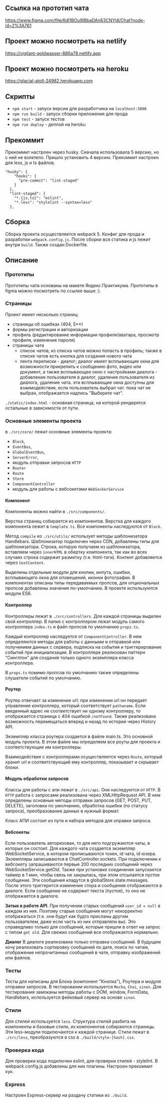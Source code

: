 ## Ссылка на прототип чата 
https://www.figma.com/file/6dl1BOu9IBbaDAn63CNYl4/Chat?node-id=2%3A761

## Проект можно посмотреть на netlify 
https://vigilant-goldwasser-886a78.netlify.app

## Проект можно посмотреть на heroku
https://glacial-atoll-24982.herokuapp.com


## Скрипты
* `npm start` - запуск версии для разработчика на `localhost:3000`
* `npm run build` - запуск сборки приложения для прода
* `npm test` - запуск тестов
* `npm run deploy` - деплой на heroku

## Прекоммит
Прекоммит настроен через husky. Сначала использовала 5 версию, но с ней не взлетело. Пришло установить 4 версию.
Прекоммит настроен для less, js и ts файлов.
```
"husky": {
    "hooks": {
      "pre-commit": "lint-staged"
    }
  },
  "lint-staged": {
    "*.{js,ts}": "eslint",
    "*.less": "stylelint --syntax=less"
  },
  ```

## Сборка
Сборка проекта осуществляется webpack 5. Конфиг для прода и разработки `webpack.config.js`.
После сборки вся статика и js лежит внутри `build`.
Также создан Dockerfile.

## Описание

### Прототипы
Прототипы чата основаны на макете Яндекс.Практикума. Прототипы в figma можно посмотреть по ссылке выше :).  

### Страницы
Проект имеет несколько страниц:
  * страницы об ошибках (404, 5**)
  * формы регистрации и авторизации
  * профиль (редактирование информации профиля/аватара, просмотр профиля, изменение пароля)
  * страницы чата 
      * список чатов; из списка чатов можно попасть в профиль; также в списке чатов есть кнопка для создания нового чата
      * лента переписки - диалог; диалог имеет всплывающие окна для возможности прикрепить к сообщению фото, видео или документ, а также всплывающее окно с настройками диалога - добавление пользователя в диалог, удаление пользователя из диалога, удаление чата. 
        эти всплывающие окна доступны для взаимодействия, если пользователь выбрал чат.
        пока чат не выбран, отображается надпись "Выберите чат".

`./static/index.html` - основная страница, на которой рендерятся остальные в зависимости от пути.

### Основные элементы проекта
в `./src/core/` лежат основные элементы проекта:
* `Block`,
* `EventBus`,
* `GlobalEventBus`,
* `ServerError`,
* модуль отправки запросов `HTTP`
* `Router`
* `Route`
* `Store`
* `ComponentController`
* модуль для работы с вебсокетами `WebSockerService`

#### Компонент  
Компоненты можно найти в `./src/components/`.

Верстка страниц собирается из компонентов. Верстка для каждого компонента лежит в `template.ts`. 
Все компоненты наследуются от `Block`. 

Метод `compile` из `./src/utils/` использует методы шаблонизатора Handlebars. 
Шаблонизатор подключен через CDN, добавлены типы для шаблонизатора.
Строка, которую получаем из шаблонизатора, вставляем через `innerHTML` в обертку компонента, так как во всех случаях 
строка содержит разметку (т.е. html-тэги). 
Контент добавляется через `textContent`.

Выделены отдельные модули для кнопки, инпута, ошибки, всплывающего окна для оповещений, иконки фотографии.
В компонентах описаны типы передаваемых пропсов, для опциональных пропсов добавлены значения по-умолчанию.
В проекте используются модули ES6.

#### Контроллер
Контроллеры лежат в `./src/controllers`. Для каждой страницы выделен свой контроллер. В папке с контроллером лежат 
модуль самого контроллера `index.ts` и файл пропсов по умолчанию `props.ts`. 

Каждый контроллер наследуется от 
`ComponentController`. В нем определяются методы для работы с данными и отправкой или получением данных с сервера, 
подписка на события и триггерирование событий при инициализации. В контроллере реализован паттерн "Синглтон" 
для создания только одного экземпляра класса контроллера. 

В `props.ts` помимо пропсов по умолчанию также определены слушатели событий по умолчанию. 

#### Роутер
Роутер отвечает за изменение url: при изменении url он передает управление контроллеру, который соответствует `pathaname`.
Если введенный адрес не соответствует ни одному контроллеру, то отображается страница с 404 ошибкой `/notFound`.
Также реализована возможность перемещаться вперед и назад по истории через History API.

Экземпляр класса роутера создается в файле main.ts. Это основной модуль проекта. В этом файле мы определяем все 
роуты для проекта и соответствующие им контроллеры.

Взаимодействие с контроллерами осуществляется через `Route`, который хранит url и соответствующий ему контроллер, 
показывает и скрывает блоки.

#### Модуль обработки запросов
Классы для работы с апи лежат в `./src/api`. Они наследуются от `HTTP`. 
В `HTTP` работа с запросами реализована через XMLHttpRequest API. 
В нем определены основные методы отправки запросов 
(GET, POST, PUT, DELETE), заголовки по умолчанию, обработка ошибки (по статусу запроса), 
преобразование данных в нужный формат.

Класс АПИ состоит из пути и набора методов для оправки запроса.

#### Вебсокеты
Если пользователь авторизован, то для него подгружаются чаты, в которых он состоит. 
Для каждого чата создается экземпляр WebSocketService, в котором прописываются токен, id чата, id юзера.
Экземпляры записываются в ChatController.sockets.
При подключении к вебсокету запрашиваются первые 200 последних сообщений через WebSocketService.getOld.
Также при установке соединения запускается таймер в 1 мин, чтобы связь не закрылась, при этом отсылается пустое сообщение.
Эти сообщения кладутся в globalStore.state.messages. После этого триггерится изменение стора и сообщения отображаются в диалоге.
Если сообщение не содержит текста (пустое), то оно не отображается в диалоге.

**Затык в работе API**. При получении старых сообщений `user_id = null` в каждом из них. Поэтому старые сообщения могут некорректно отображаться (т.е. они будут как будто присланы другим пользователем, даже если часть из них отправляли вы).
Это справедливо только для сообщений, которые пришли в ответ на запрос с типом `get old`. Для свежих сообщений все отображается нормально.

**Диалог** 
В диалоге реализована только отправка сообщений. В будущем хочу реализовать сортировку сообщений по дате, поиск по чатам, отображение непрочитанных сообщений в чате, отправку изображений или файлов.

### Тесты 
Тесты для написаны для Блока (компонент "Кнопка"), Роутера и модуля отправки запросов. 
В тестировании используется `Mocha`, `Chai`, `sinon`.
Для тестирования замоканы методы работы с DOM, window, FormData, Handlebars, используется фейковый сервер на основе `sinon`.

### Стили
Для стилей используется `less`.
Структура стилей разбита на компоненты и базовые стили, из компонентов собираются страницы. 
Эти less-модули подключаются к каждой странице. Стили лежат в `./src/less`, преобразуются в css в `./build/style-[hash].css`.

### Проверка кода
Для проверки кода подключен eslint, для проверки стилей - stylelint. В webpack.config.js добавлены для них плагины. Настроен прекоммит хук.

### Express
Настроен Express-сервер на раздачу статики из `./build`.
